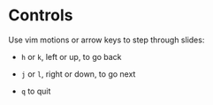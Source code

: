 # Controls

Use vim motions or arrow keys to step through slides:

- `h` or `k`, left or up, to go back

- `j` or `l`, right or down, to go next

- `q` to quit
